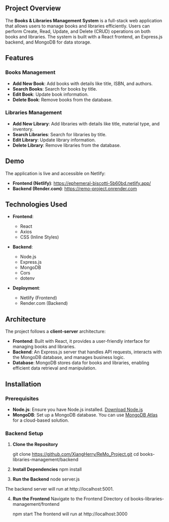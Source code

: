 ## Project Overview

The **Books & Libraries Management System** is a full-stack web application that allows users to manage books and libraries efficiently. Users can perform Create, Read, Update, and Delete (CRUD) operations on both books and libraries. The system is built with a React frontend, an Express.js backend, and MongoDB for data storage.

## Features

### Books Management

- **Add New Book**: Add books with details like title, ISBN, and authors.
- **Search Books**: Search for books by title.
- **Edit Book**: Update book information.
- **Delete Book**: Remove books from the database.

### Libraries Management

- **Add New Library**: Add libraries with details like title, material type, and inventory.
- **Search Libraries**: Search for libraries by title.
- **Edit Library**: Update library information.
- **Delete Library**: Remove libraries from the database.

## Demo

The application is live and accessible on Netlify:

- **Frontend (Netlify)**: https://ephemeral-biscotti-5b60bd.netlify.app/
- **Backend (Render.com)**: https://remo-project.onrender.com

## Technologies Used

- **Frontend**:
  - React
  - Axios
  - CSS (Inline Styles)

- **Backend**:
  - Node.js
  - Express.js
  - MongoDB
  - Cors
  - dotenv

- **Deployment**:
  - Netlify (Frontend)
  - Render.com (Backend)

## Architecture

The project follows a **client-server** architecture:

- **Frontend**: Built with React, it provides a user-friendly interface for managing books and libraries.
- **Backend**: An Express.js server that handles API requests, interacts with the MongoDB database, and manages business logic.
- **Database**: MongoDB stores data for books and libraries, enabling efficient data retrieval and manipulation.

## Installation

### Prerequisites

- **Node.js**: Ensure you have Node.js installed. [Download Node.js](https://nodejs.org/)
- **MongoDB**: Set up a MongoDB database. You can use [MongoDB Atlas](https://www.mongodb.com/cloud/atlas) for a cloud-based solution.

### Backend Setup

1. **Clone the Repository**

   git clone https://github.com/XiangHerry/ReMo_Project.git
   cd books-libraries-management/backend

2. **Install Dependencies**
    npm install

3. **Run the Backend**
    node server.js

The backend server will run at http://localhost:5001.

4. **Run the Frontend**
Navigate to the Frontend Directory
cd books-libraries-management/frontend

    npm start
The frontend will run at http://localhost:3000